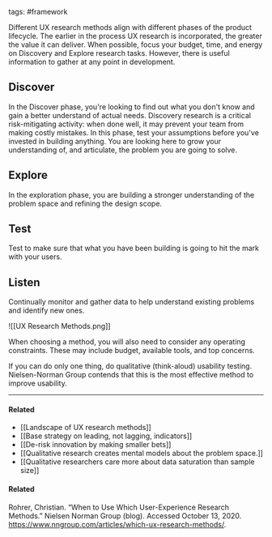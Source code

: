 tags: #framework 

Different UX research methods align with different phases of the product lifecycle. The earlier in the process UX research is incorporated, the greater the value it can deliver. When possible, focus your budget, time, and energy on Discovery and Explore research tasks. However, there is useful information to gather at any point in development. 

## Discover 
In the Discover phase, you're looking to find out what you don't know and gain a better understand of actual needs. Discovery research is a critical risk-mitigating activity: when done well, it may prevent your team from making costly mistakes. In this phase, test your assumptions before you've invested in building anything. You are looking here to grow your understanding of, and articulate, the problem you are going to solve.  

## Explore
In the exploration phase, you are building a stronger understanding of the problem space and refining the design scope. 

## Test
Test to make sure that what you have been building is going to hit the mark with your users. 

## Listen
Continually monitor and gather data to help understand existing problems and identify new ones. 

![[UX Research Methods.png]]

When choosing a method, you will also need to consider any operating constraints. These may include budget, available tools, and top concerns. 

If you can do only one thing, do qualitative (think-aloud) usability testing. Nielsen-Norman Group contends that this is the most effective method to improve usability. 

---
#### Related
- [[Landscape of UX research methods]]
- [[Base strategy on leading, not lagging, indicators]]
- [[De-risk innovation by making smaller bets]]
- [[Qualitative research creates mental models about the problem space.]]
- [[Qualitative researchers care more about data saturation than sample size]]

#### Related
Rohrer, Christian. “When to Use Which User-Experience Research Methods.” Nielsen Norman Group (blog). Accessed October 13, 2020. https://www.nngroup.com/articles/which-ux-research-methods/.